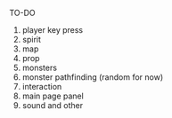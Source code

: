 TO-DO
1. player key press
2. spirit
3. map
4. prop
5. monsters
6. monster pathfinding (random for now)
7. interaction 
8. main page panel
9. sound and other